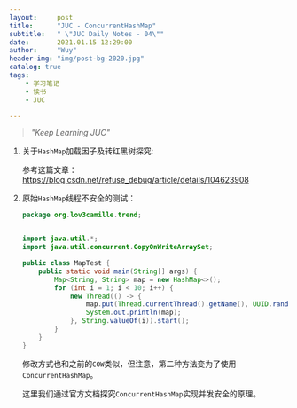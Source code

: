 ```yaml
---
layout:     post
title:      "JUC - ConcurrentHashMap"
subtitle:   " \"JUC Daily Notes - 04\""
date:       2021.01.15 12:29:00
author:     "Wuy"
header-img: "img/post-bg-2020.jpg"
catalog: true
tags:
    - 学习笔记
    - 读书
    - JUC

---
```


> *"Keep Learning JUC"*

1. 关于`HashMap`加载因子及转红黑树探究:

   参考这篇文章：https://blog.csdn.net/refuse_debug/article/details/104623908

2. 原始`HashMap`线程不安全的测试：

   ```java
   package org.lov3camille.trend;
   
   
   import java.util.*;
   import java.util.concurrent.CopyOnWriteArraySet;
   
   public class MapTest {
       public static void main(String[] args) {
           Map<String, String> map = new HashMap<>();
           for (int i = 1; i < 10; i++) {
               new Thread(() -> {
                   map.put(Thread.currentThread().getName(), UUID.randomUUID().toString().substring(0, 5));
                   System.out.println(map);
               }, String.valueOf(i)).start();
           }
       }
   }
   
   ```

   修改方式也和之前的`COW`类似，但注意，第二种方法变为了使用`ConcurrentHashMap`。

   这里我们通过官方文档探究`ConcurrentHashMap`实现并发安全的原理。

